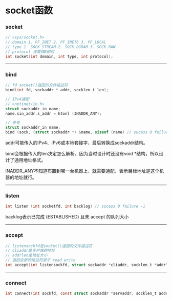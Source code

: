 # socket函数

### socket

```c
// <sys/socket.h>
// domain 1. PF_INET 2. PF_INET6 3. PF_LOCAL
// type 1. SOCK_STREAM 2. SOCK_DGRAM 3. SOCK_RAW
// protocol 设置成0即可
int socket(int domain, int type, int protocol);
```

------

### bind

```c
// fd socket()返回的文件描述符
bind(int fd, sockaddr * addr, socklen_t len);

// IPv4通配
// <netinet/in.h>
struct sockaddr_in name;
name.sin_addr.s_addr = htonl (INADDR_ANY);

// 参考
struct sockaddr_in name;
bind (sock, (struct sockaddr *) &name, sizeof (name) // sucess 0 failure -1
```

addr可能传入的IPv4、IPv6或本地套接字，最后转换成sockaddr结构。

bind会根据传入的len决定怎么解析，因为当时设计时还没有void *结构，所以设计了通用地址格式。

INADDR_ANY不知道布置到哪一台机器上，就需要通配，表示目标地址是这个机器的地址就行。

------

### listen

```c
int listen (int socketfd, int backlog) // sucess 0 failure -1
```

backlog表示已完成 (ESTABLISHED) 且未 accept 的队列大小

------

### accept

```c
// listensockfd是socket()返回的文件描述符
// cliaddr是客户端的地址
// addrlen是地址大小
// 返回全新的描述符用于 read write
int accept(int listensockfd, struct sockaddr *cliaddr, socklen_t *addrlen)
```

------

### connect

```c
int connect(int sockfd, const struct sockaddr *servaddr, socklen_t addrlen)
```

